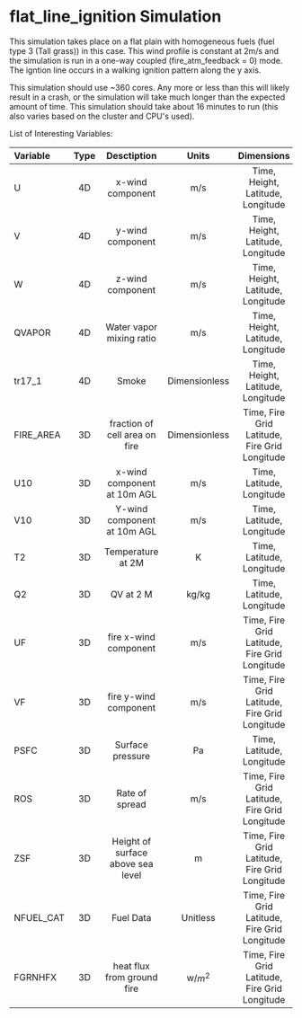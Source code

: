 # flat_line_ignition Simulation
This simulation takes place on a flat plain with homogeneous fuels (fuel type 3 (Tall grass)) in this case. This wind profile is constant at 2m/s and the simulation is run in a one-way coupled (fire_atm_feedback = 0) mode. The igntion line occurs in a walking ignition pattern along the y axis. 

This simulation should use ~360 cores. Any more or less than this will likely result in a crash, or the simulation will take much longer than the expected amount of time. This simulation should take about 16 minutes to run (this also varies based on the cluster and CPU's used). 

List of Interesting Variables:

| Variable  | Type  | Desctiption     | Units | Dimensions |
|:----------|:-----: | :--------------:| :------: | :----: |
| U        | 4D  | x-wind component | m/s | Time, Height, Latitude, Longitude |
| V        | 4D  | y-wind component | m/s | Time, Height, Latitude, Longitude |
| W        | 4D  | z-wind component | m/s | Time, Height, Latitude, Longitude |
| QVAPOR   | 4D  | Water vapor mixing ratio | m/s | Time, Height, Latitude, Longitude |
| tr17_1   | 4D  | Smoke | Dimensionless | Time, Height, Latitude, Longitude |
| FIRE_AREA| 3D  | fraction of cell area on fire | Dimensionless | Time, Fire Grid Latitude, Fire Grid Longitude |
| U10      | 3D  | x-wind component at 10m AGL | m/s | Time, Latitude, Longitude |
| V10      | 3D  | Y-wind component at 10m AGL | m/s | Time, Latitude, Longitude |
| T2   | 3D  | Temperature at 2M | K | Time, Latitude, Longitude |
| Q2   | 3D  | QV at 2 M | kg/kg | Time, Latitude, Longitude |
| UF   | 3D  | fire x-wind component | m/s | Time, Fire Grid Latitude, Fire Grid Longitude |
| VF   | 3D  | fire y-wind component | m/s | Time, Fire Grid Latitude, Fire Grid Longitude |
| PSFC   | 3D  | Surface pressure | Pa | Time, Latitude, Longitude |
| ROS   | 3D  | Rate of spread | m/s | Time, Fire Grid Latitude, Fire Grid Longitude |
| ZSF   | 3D  | Height of surface above sea level | m | Time, Fire Grid Latitude, Fire Grid Longitude |
| NFUEL_CAT   | 3D  | Fuel Data | Unitless | Time, Fire Grid Latitude, Fire Grid Longitude |
| FGRNHFX   | 3D  | heat flux from ground fire | w/$m^2$ | Time, Fire Grid Latitude, Fire Grid Longitude |
